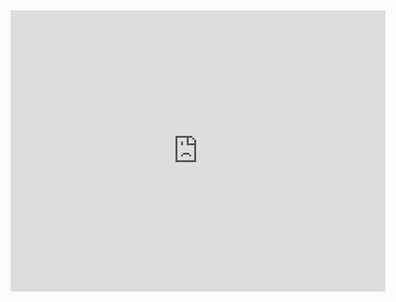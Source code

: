 <iframe
  width="600"
  height="450"
  style="border:0"
  loading="lazy"
  allowfullscreen
  referrerpolicy="no-referrer-when-downgrade"
  src="https://www.google.com/maps/embed/v1/place?key=AIzaSyDPfHpWqKkKBKArvmkcuCH0LzvFkZRbf9g
    &q=Space+Needle,Seattle+WA">
</iframe>
